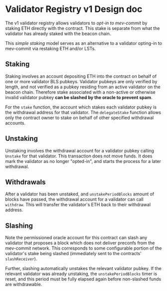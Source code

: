 # Validator Registry v1 Design doc

The v1 validator registry allows validators to _opt-in to mev-commit_ by staking ETH directly with the contract. This stake is separate from what the validator has already staked with the beacon chain. 

This _simple staking_ model serves as an alternative to a validator opting-in to mev-commit via restaking ETH and/or LSTs.

## Staking

Staking involves an account depositing ETH into the contract on behalf of one or more validator BLS pubkeys. Validator pubkeys are only verified by length, and not verified as a pubkey residing from an active validator on the beacon chain. Therefore stake associated with a non-active or otherwise invalid validator pubkey **can be slashed by the oracle to prevent spam**.

For the `stake` function, the account which stakes each validator pubkey is the withdrawal address for that validator. The `delegateStake` function allows only the contract owner to stake on behalf of other specified withdrawal accounts.

## Unstaking

Unstaking involves the withdrawal account for a validator pubkey calling `Unstake` for that validator. This transaction does not move funds. It does mark the validator as no longer "opted-in", and starts the process for a later withdrawal.

## Withdrawals

After a validator has been unstaked, and `unstakePeriodBlocks` amount of blocks have passed, the withdrawal account for a validator can call `withdraw`. This will transfer the validator's ETH back to their withdrawal address.

## Slashing

Note the permissioned oracle account for this contract can slash any validator that proposes a block which does not deliver preconfs from the mev-commit network. This corresponds to some configurable portion of the validator's stake being slashed (immediately sent to the contracts' `slashReceiver`).

Further, slashing automatically unstakes the relevant validator pubkey. If the relevant validator was already unstaking, the `unstakePeriodBlocks` timer is reset, and this period must be fully elapsed again before non-slashed funds are withdrawable.
